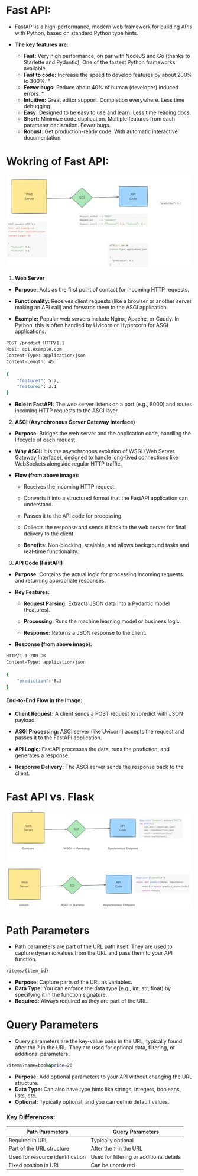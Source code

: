 # Fast API: 
- FastAPI is a high-performance, modern web framework for building APIs with Python, based on standard Python type hints. 

- **The key features are:**

    - **Fast:** Very high performance, on par with NodeJS and Go (thanks to Starlette and Pydantic). One of the fastest Python frameworks available.
    - **Fast to code:** Increase the speed to develop features by about 200% to 300%. *
    - **Fewer bugs:** Reduce about 40% of human (developer) induced errors. *
    - **Intuitive:** Great editor support. Completion everywhere. Less time debugging.
    - **Easy:** Designed to be easy to use and learn. Less time reading docs.
    - **Short:** Minimize code duplication. Multiple features from each parameter declaration. Fewer bugs.
    - **Robust:** Get production-ready code. With automatic interactive documentation.

# Wokring of Fast API:

![Alt text](fastapi-1.png "fastapi wokring")

1) **Web Server**
- **Purpose:** Acts as the first point of contact for incoming HTTP requests.

- **Functionality:** Receives client requests (like a browser or another server making an API call) and forwards them to the ASGI application.

- **Example:** Popular web servers include Nginx, Apache, or Caddy. In Python, this is often handled by Uvicorn or Hypercorn for ASGI applications.

```bash
POST /predict HTTP/1.1
Host: api.example.com
Content-Type: application/json
Content-Length: 45

{
    "feature1": 5.2,
    "feature2": 3.1
}
```
- **Role in FastAPI:** The web server listens on a port (e.g., 8000) and routes incoming HTTP requests to the ASGI layer.

2) **ASGI (Asynchronous Server Gateway Interface)**

- **Purpose:** Bridges the web server and the application code, handling the lifecycle of each request.

- **Why ASGI:** It is the asynchronous evolution of WSGI (Web Server Gateway Interface), designed to handle long-lived connections like WebSockets alongside regular HTTP traffic.

- **Flow (from above image):**

    * Receives the incoming HTTP request.

    * Converts it into a structured format that the FastAPI application can understand.

    * Passes it to the API code for processing.

    * Collects the response and sends it back to the web server for final delivery to the client.

    * **Benefits:** Non-blocking, scalable, and allows background tasks and real-time functionality.

3) **API Code (FastAPI)**

- **Purpose:** Contains the actual logic for processing incoming requests and returning appropriate responses.

- **Key Features:**

    * **Request Parsing:** Extracts JSON data into a Pydantic model (Features).

    * **Processing:** Runs the machine learning model or business logic.

    * **Response:** Returns a JSON response to the client.

- **Response (from above image):**

```bash
HTTP/1.1 200 OK
Content-Type: application/json

{
    "prediction": 8.3
}
```

#### End-to-End Flow in the Image:

- **Client Request:** A client sends a POST request to /predict with JSON payload.

- **ASGI Processing:** ASGI server (like Uvicorn) accepts the request and passes it to the FastAPI application.

- **API Logic:** FastAPI processes the data, runs the prediction, and generates a response.

- **Response Delivery:** The ASGI server sends the response back to the client.



# Fast API vs. Flask

![Alt text](fasiapi-2.png "fastapi wokring")

# **Path Parameters**

- Path parameters are part of the URL path itself. They are used to capture dynamic values from the URL and pass them to your API function.

```bash
/items/{item_id}
```

- **Purpose:** Capture parts of the URL as variables.
- **Data Type:** You can enforce the data type (e.g., int, str, float) by specifying it in the function signature.
- **Required:** Always required as they are part of the URL.

# **Query Parameters**
- Query parameters are the key-value pairs in the URL, typically found after the ? in the URL. They are used for optional data, filtering, or additional parameters.

```bash
/items?name=book&price=20
```

- **Purpose:** Add optional parameters to your API without changing the URL structure.
- **Data Type:** Can also have type hints like strings, integers, booleans, lists, etc.
- **Optional:** Typically optional, and you can define default values.


### **Key Differences:**
 
| **Path Parameters**              | **Query Parameters**                     |
| -------------------------------- | ---------------------------------------- |
| Required in URL                  | Typically optional                       |
| Part of the URL structure        | After the `?` in the URL                 |
| Used for resource identification | Used for filtering or additional details |
| Fixed position in URL            | Can be unordered                         |

